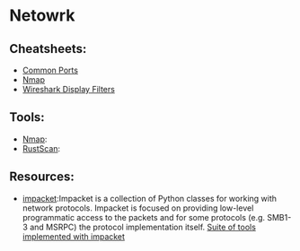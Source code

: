 # Netowrk

## Cheatsheets:

- [Common Ports](https://github.com/MrTriad/Toolbox/blob/main/Network/Cheatsheets/Common_Ports_packetlife.pdf)
- [Nmap](https://github.com/MrTriad/Toolbox/blob/main/Network/Cheatsheets/Nmap_SANS.pdf)
- [Wireshark Display Filters]()

## Tools:

- [Nmap](https://nmap.org/book/man.html):
- [RustScan](https://github.com/RustScan/RustScan):

## Resources:
- [impacket](https://github.com/SecureAuthCorp/impacket):Impacket is a collection of Python classes for working with network protocols. Impacket is focused on providing low-level programmatic access to the packets and for some protocols (e.g. SMB1-3 and MSRPC) the protocol implementation itself. [Suite of tools implemented with impacket](https://www.secureauth.com/labs/open-source-tools/impacket/)